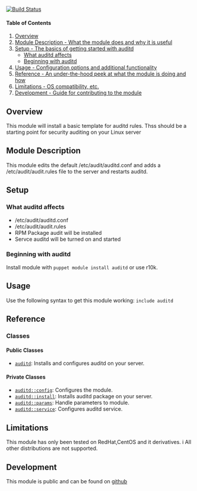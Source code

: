 
[![Build Status](https://travis-ci.org/lgbarn/auditd.png?branch=master)](https://travis-ci.org/lgbarn/auditd)

#### Table of Contents

1. [Overview](#overview)
2. [Module Description - What the module does and why it is useful](#module-description)
3. [Setup - The basics of getting started with auditd](#setup)
    * [What auditd affects](#what-auditd-affects)
    * [Beginning with auditd](#beginning-with-auditd)
4. [Usage - Configuration options and additional functionality](#usage)
5. [Reference - An under-the-hood peek at what the module is doing and how](#reference)
5. [Limitations - OS compatibility, etc.](#limitations)
6. [Development - Guide for contributing to the module](#development)

## Overview

This module will install a basic template for auditd rules. 
Thss should be a starting point for security auditing on your Linux server

## Module Description

This module edits the default /etc/audit/auditd.conf and adds a /etc/audit/audit.rules file to the server and restarts auditd.

## Setup

### What auditd affects

* /etc/audit/auditd.conf
* /etc/audit/audit.rules
* RPM Package audit will be installed
* Servce auditd will be turned on and started

### Beginning with auditd

Install module with `puppet module install auditd` or use r10k.

## Usage

Use the following syntax to get this module working:
`include auditd`

## Reference

### Classes

#### Public Classes
- [`auditd`](#auditd): Installs and configures auditd on your server.

#### Private Classes
- [`auditd::config`](#auditdconfig): Configures the module. 
- [`auditd::install`](#auditdinstall): Installs auditd package on your server.
- [`auditd::params`](#auditdparams): Handle parameters to module.
- [`auditd::service`](#auditdservice): Configures auditd service.

## Limitations

This module has only been tested on RedHat,CentOS and it derivatives. i
All other distributions are not supported.

## Development

This module is public and can be found on [github](https://github.com/lgbarn/auditd)

